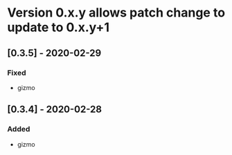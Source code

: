 # Version 0.x.y allows patch change to update to 0.x.y+1
## [0.3.5] - 2020-02-29
### Fixed
- gizmo
## [0.3.4] - 2020-02-28
### Added
- gizmo
